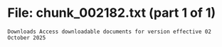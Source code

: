 ﻿# File: chunk_002182.txt (part 1 of 1)
```
Downloads Access downloadable documents for version effective 02 October 2025
```

